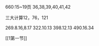 660:15~19页
36,38,39,40,41,42

三大计算12，76，121

269.8.16,8.17
	322.10.13
398.12.13
	490.16.34

[[1第一节]]